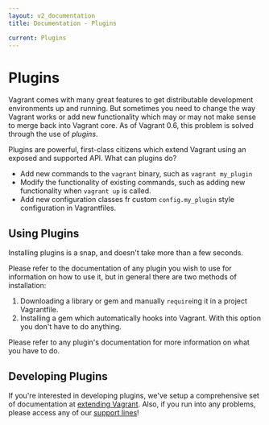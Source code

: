 ```yaml
---
layout: v2_documentation
title: Documentation - Plugins

current: Plugins
---
```

# Plugins

Vagrant comes with many great features to get distributable development
environments up and running. But sometimes you need to change the way
Vagrant works or add new functionality which may or may not make sense
to merge back into Vagrant core. As of Vagrant 0.6, this problem is solved
through the use of _plugins_.

Plugins are powerful, first-class citizens which extend Vagrant using
an exposed and supported API. What can plugins do?

* Add new commands to the `vagrant` binary, such as `vagrant my_plugin`
* Modify the functionality of existing commands, such as adding new
  functionality when `vagrant up` is called.
* Add new configuration classes fr custom `config.my_plugin` style
  configuration in Vagrantfiles.

## Using Plugins

Installing plugins is a snap, and doesn't take more than a few
seconds.

Please refer to the documentation of any plugin you wish to use for
information on how to use it, but in general there are two methods
of installation:

1. Downloading a library or gem and manually `require`ing it in
   a project Vagrantfile.
2. Installing a gem which automatically hooks into Vagrant. With
   this option you don't have to do anything.

Please refer to any plugin's documentation for more information on
what you have to do.

## Developing Plugins

If you're interested in developing plugins, we've setup a comprehensive
set of documentation at [extending Vagrant](/v2/docs/extending/index.html).
Also, if you run into any problems, please access any of our [support lines](/support.html)!
